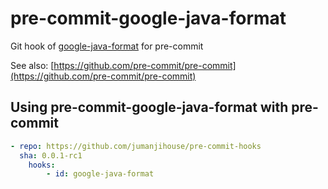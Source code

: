 # pre-commit-google-java-format
Git hook of [google\-java\-format](https://github.com/google/google-java-format) for pre-commit

See also: [https://github.com/pre-commit/pre-commit](https://github.com/pre-commit/pre-commit)

## Using pre-commit-google-java-format with pre-commit
```yaml
- repo: https://github.com/jumanjihouse/pre-commit-hooks
  sha: 0.0.1-rc1
    hooks:
        - id: google-java-format
```

